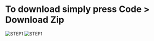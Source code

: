 # To download simply press Code > Download Zip
![STEP1]([https://github.com/galoom424/random-images/blob/main/download-1.png?raw=true] "Step 1")
![STEP1]([https://github.com/galoom424/random-images/blob/main/download-2.png?raw=true] "Step 2")
